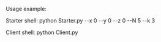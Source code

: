 Usage example:

Starter shell:
python Starter.py --x 0 --y 0 --z 0 --N 5 --k 3

Client shell:
python Client.py

